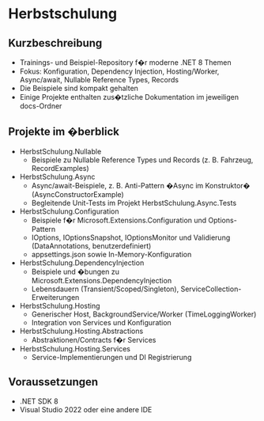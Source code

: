 # Herbstschulung

## Kurzbeschreibung
- Trainings- und Beispiel-Repository f�r moderne .NET 8 Themen
- Fokus: Konfiguration, Dependency Injection, Hosting/Worker, Async/await, Nullable Reference Types, Records
- Die Beispiele sind kompakt gehalten 
- Einige Projekte enthalten zus�tzliche Dokumentation im jeweiligen docs-Ordner

## Projekte im �berblick
- HerbstSchulung.Nullable
  - Beispiele zu Nullable Reference Types und Records (z. B. Fahrzeug, RecordExamples)
- HerbstSchulung.Async
  - Async/await-Beispiele, z. B. Anti-Pattern �Async im Konstruktor� (AsyncConstructorExample)
  - Begleitende Unit-Tests im Projekt HerbstSchulung.Async.Tests
- HerbstSchulung.Configuration
  - Beispiele f�r Microsoft.Extensions.Configuration und Options-Pattern
  - IOptions, IOptionsSnapshot, IOptionsMonitor und Validierung (DataAnnotations, benutzerdefiniert)
  - appsettings.json sowie In-Memory-Konfiguration
- HerbstSchulung.DependencyInjection
  - Beispiele und �bungen zu Microsoft.Extensions.DependencyInjection
  - Lebensdauern (Transient/Scoped/Singleton), ServiceCollection-Erweiterungen
- HerbstSchulung.Hosting
  - Generischer Host, BackgroundService/Worker (TimeLoggingWorker)
  - Integration von Services und Konfiguration
- HerbstSchulung.Hosting.Abstractions
  - Abstraktionen/Contracts f�r Services 
- HerbstSchulung.Hosting.Services
  - Service-Implementierungen  und DI Registrierung

## Voraussetzungen
- .NET SDK 8
- Visual Studio 2022 oder eine andere IDE


